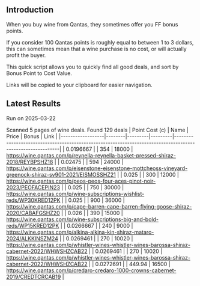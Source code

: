 ## Introduction

When you buy wine from Qantas, they sometimes offer you FF bonus points. 

If you consider 100 Qantas points is roughly equal to between 1 to 3 dollars, this can sometimes mean that a wine purchase is no cost, or will actually profit the buyer.

This quick script allows you to quickly find all good deals, and sort by Bonus Point to Cost Value.

Links will be copied to your clipboard for easier navigation.

## Latest Results

Run on 2025-03-22

Scanned 5 pages of wine deals.
Found 129 deals
|   Point Cost (c) | Name   |   Price |   Bonus | Link                                                                                                       |
|------------------|--------|---------|---------|------------------------------------------------------------------------------------------------------------|
|        0.0196667 |        |  354    |   18000 | https://wine.qantas.com/p/reynella-reynella-basket-pressed-shiraz-2018/REYBPSHZ18                          |
|        0.02475   |        |  594    |   24000 | https://wine.qantas.com/p/eisenstone-eisenstone-mottcheoss-vineyard-greenock-shiraz-sv901-2021/EISMOSSHZ21 |
|        0.025     |        |  300    |   12000 | https://wine.qantas.com/p/peos-peos-four-aces-pinot-noir-2023/PEOFACEPIN23                                 |
|        0.025     |        |  750    |   30000 | https://wine.qantas.com/p/wine-subscriptions-wishlist-reds/WP30KRED12PK                                    |
|        0.025     |        |  900    |   36000 | https://wine.qantas.com/p/cape-barren-cape-barren-flying-goose-shiraz-2020/CABAFGSHZ20                     |
|        0.026     |        |  390    |   15000 | https://wine.qantas.com/p/wine-subscriptions-big-and-bold-reds/WP15KRED12PK                                |
|        0.0266667 |        |  240    |    9000 | https://wine.qantas.com/p/alkina-alkina-kin-shiraz-mataro-2024/ALKKINSZM24                                 |
|        0.0269461 |        |  270    |   10020 | https://wine.qantas.com/p/whistler-wines-whistler-wines-barossa-shiraz-cabernet-2022/WHWSHZCAB22           |
|        0.0269461 |        |  270    |   10020 | https://wine.qantas.com/p/whistler-wines-whistler-wines-barossa-shiraz-cabernet-2022/WHWSHZCAB22           |
|        0.0272691 |        |  449.94 |   16500 | https://wine.qantas.com/p/credaro-credaro-1000-crowns-cabernet-2019/CREDTCRCAB19                           |

